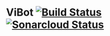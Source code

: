 # ViBot [![Build Status](https://travis-ci.com/avsharapov/ViBot.svg?branch=master)](https://travis-ci.com/avsharapov/ViBot) [![Sonarcloud Status](https://sonarcloud.io/api/project_badges/measure?project=ViBot&metric=alert_status)](https://sonarcloud.io/dashboard?id=ViBot)